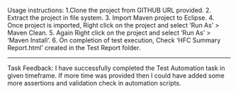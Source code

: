 

Usage instructions: 
1.Clone the project from GITHUB URL provided.
2. Extract the project in file system.
 3. Import Maven project to Eclipse.
 4. Once project is imported, Right click on the project and select ‘Run As’ > Maven Clean.
 5. Again Right click on the project and select ‘Run As’ > ‘Maven Install’.
6. On completion of test execution, Check ‘HFC Summary Report.html’ created in the Test Report folder.
________________________________________
Task Feedback: I have successfully completed the Test Automation task in given timeframe. If more time was provided then I could have added some more assertions and validation check in automation scripts.
